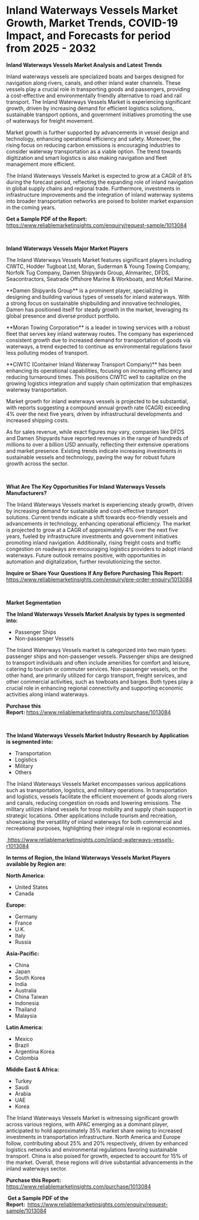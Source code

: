 <p><h1>Inland Waterways Vessels Market Growth, Market Trends, COVID-19 Impact, and Forecasts for period from 2025 - 2032</h1></p><p><strong>Inland Waterways Vessels Market Analysis and Latest Trends</strong></p>
<p><p>Inland waterways vessels are specialized boats and barges designed for navigation along rivers, canals, and other inland water channels. These vessels play a crucial role in transporting goods and passengers, providing a cost-effective and environmentally friendly alternative to road and rail transport. The Inland Waterways Vessels Market is experiencing significant growth, driven by increasing demand for efficient logistics solutions, sustainable transport options, and government initiatives promoting the use of waterways for freight movement.</p><p>Market growth is further supported by advancements in vessel design and technology, enhancing operational efficiency and safety. Moreover, the rising focus on reducing carbon emissions is encouraging industries to consider waterway transportation as a viable option. The trend towards digitization and smart logistics is also making navigation and fleet management more efficient.</p><p>The Inland Waterways Vessels Market is expected to grow at a CAGR of 8% during the forecast period, reflecting the expanding role of inland navigation in global supply chains and regional trade. Furthermore, investments in infrastructure improvements and the integration of inland waterway systems into broader transportation networks are poised to bolster market expansion in the coming years.</p></p>
<p><strong>Get a Sample PDF of the Report:&nbsp;</strong> <a href="https://www.reliablemarketinsights.com/enquiry/request-sample/1013084?utm_campaign=3318&utm_medium=2&utm_source=Github&utm_content=ia&utm_term=16042025&utm_id=inland-waterways-vessels">https://www.reliablemarketinsights.com/enquiry/request-sample/1013084</a></p>
<p>&nbsp;</p>
<p><strong>Inland Waterways Vessels Major Market Players</strong></p>
<p><p>The Inland Waterways Vessels Market features significant players including CIWTC, Hodder Tugboat Ltd, Moran, Suderman & Young Towing Company, Norfolk Tug Company, Damen Shipyards Group, Alnmaritec, DFDS, Seacontractors, Seatrade Offshore Marine & Workboats, and McKeil Marine. </p><p>**Damen Shipyards Group** is a prominent player, specializing in designing and building various types of vessels for inland waterways. With a strong focus on sustainable shipbuilding and innovative technologies, Damen has positioned itself for steady growth in the market, leveraging its global presence and diverse product portfolio.</p><p>**Moran Towing Corporation** is a leader in towing services with a robust fleet that serves key inland waterway routes. The company has experienced consistent growth due to increased demand for transportation of goods via waterways, a trend expected to continue as environmental regulations favor less polluting modes of transport. </p><p>**CIWTC (Container Inland Waterway Transport Company)** has been enhancing its operational capabilities, focusing on increasing efficiency and reducing turnaround times. This positions CIWTC well to capitalize on the growing logistics integration and supply chain optimization that emphasizes waterway transportation.</p><p>Market growth for inland waterways vessels is projected to be substantial, with reports suggesting a compound annual growth rate (CAGR) exceeding 4% over the next five years, driven by infrastructural developments and increased shipping costs. </p><p>As for sales revenue, while exact figures may vary, companies like DFDS and Damen Shipyards have reported revenues in the range of hundreds of millions to over a billion USD annually, reflecting their extensive operations and market presence. Existing trends indicate increasing investments in sustainable vessels and technology, paving the way for robust future growth across the sector.</p></p>
<p>&nbsp;</p>
<p><strong>What Are The Key Opportunities For Inland Waterways Vessels Manufacturers?</strong></p>
<p><p>The Inland Waterways Vessels market is experiencing steady growth, driven by increasing demand for sustainable and cost-effective transport solutions. Current trends indicate a shift towards eco-friendly vessels and advancements in technology, enhancing operational efficiency. The market is projected to grow at a CAGR of approximately 4% over the next five years, fueled by infrastructure investments and government initiatives promoting inland navigation. Additionally, rising freight costs and traffic congestion on roadways are encouraging logistics providers to adopt inland waterways. Future outlook remains positive, with opportunities in automation and digitalization, further revolutionizing the sector.</p></p>
<p><strong>Inquire or Share Your Questions If Any Before Purchasing This Report:</strong> <a href="https://www.reliablemarketinsights.com/enquiry/pre-order-enquiry/1013084?utm_campaign=3318&utm_medium=2&utm_source=Github&utm_content=ia&utm_term=16042025&utm_id=inland-waterways-vessels">https://www.reliablemarketinsights.com/enquiry/pre-order-enquiry/1013084</a></p>
<p>&nbsp;</p>
<p><strong>Market Segmentation</strong></p>
<p><strong>The Inland Waterways Vessels Market Analysis by types is segmented into:</strong></p>
<p><ul><li>Passenger Ships</li><li>Non-passenger Vessels</li></ul></p>
<p><p>The Inland Waterways Vessels market is categorized into two main types: passenger ships and non-passenger vessels. Passenger ships are designed to transport individuals and often include amenities for comfort and leisure, catering to tourism or commuter services. Non-passenger vessels, on the other hand, are primarily utilized for cargo transport, freight services, and other commercial activities, such as towboats and barges. Both types play a crucial role in enhancing regional connectivity and supporting economic activities along inland waterways.</p></p>
<p><strong>Purchase this Report:&nbsp;</strong><a href="https://www.reliablemarketinsights.com/purchase/1013084?utm_campaign=3318&utm_medium=2&utm_source=Github&utm_content=ia&utm_term=16042025&utm_id=inland-waterways-vessels">https://www.reliablemarketinsights.com/purchase/1013084</a></p>
<p>&nbsp;</p>
<p><strong>The Inland Waterways Vessels Market Industry Research by Application is segmented into:</strong></p>
<p><ul><li>Transportation</li><li>Logistics</li><li>Military</li><li>Others</li></ul></p>
<p><p>The Inland Waterways Vessels Market encompasses various applications such as transportation, logistics, and military operations. In transportation and logistics, vessels facilitate the efficient movement of goods along rivers and canals, reducing congestion on roads and lowering emissions. The military utilizes inland vessels for troop mobility and supply chain support in strategic locations. Other applications include tourism and recreation, showcasing the versatility of inland waterways for both commercial and recreational purposes, highlighting their integral role in regional economies.</p></p>
<p><a href="https://www.reliablemarketinsights.com/inland-waterways-vessels-r1013084?utm_campaign=3318&utm_medium=2&utm_source=Github&utm_content=ia&utm_term=16042025&utm_id=inland-waterways-vessels">&nbsp;https://www.reliablemarketinsights.com/inland-waterways-vessels-r1013084</a></p>
<p><strong>In terms of Region, the Inland Waterways Vessels Market Players available by Region are:</strong></p>
<p>
    <p> <strong> North America: </strong>
        <ul>
            <li>United States</li>
            <li>Canada</li>
        </ul>
        </p> 
    <p> <strong> Europe: </strong>
        <ul>
            <li>Germany</li>
            <li>France</li>
            <li>U.K.</li>
            <li>Italy</li>
            <li>Russia</li>
        </ul>
        </p> 
    <p> <strong> Asia-Pacific: </strong>
        <ul>
            <li>China</li>
            <li>Japan</li>
            <li>South Korea</li>
            <li>India</li>
            <li>Australia</li>
            <li>China Taiwan</li>
            <li>Indonesia</li>
            <li>Thailand</li>
            <li>Malaysia</li>
        </ul>
        </p> 
    <p> <strong> Latin America: </strong>
        <ul>
            <li>Mexico</li>
            <li>Brazil</li>
            <li>Argentina Korea</li>
            <li>Colombia</li>
        </ul>
        </p> 
    <p> <strong> Middle East & Africa: </strong>
        <ul>
            <li>Turkey</li>
            <li>Saudi</li>
            <li>Arabia</li>
            <li>UAE</li>
            <li>Korea</li>
        </ul>
    </p>
    </p>
<p><p>The Inland Waterways Vessels Market is witnessing significant growth across various regions, with APAC emerging as a dominant player, anticipated to hold approximately 35% market share owing to increased investments in transportation infrastructure. North America and Europe follow, contributing about 25% and 20% respectively, driven by enhanced logistics networks and environmental regulations favoring sustainable transport. China is also poised for growth, expected to account for 15% of the market. Overall, these regions will drive substantial advancements in the inland waterways sector.</p></p>
<p><strong>Purchase this Report: </strong><a href="https://www.reliablemarketinsights.com/purchase/1013084?utm_campaign=3318&utm_medium=2&utm_source=Github&utm_content=ia&utm_term=16042025&utm_id=inland-waterways-vessels">https://www.reliablemarketinsights.com/purchase/1013084</a></p>
<p>&nbsp;<strong>Get a Sample PDF of the Report:&nbsp;&nbsp;</strong><a href="https://www.reliablemarketinsights.com/enquiry/request-sample/1013084?utm_campaign=3318&utm_medium=2&utm_source=Github&utm_content=ia&utm_term=16042025&utm_id=inland-waterways-vessels">https://www.reliablemarketinsights.com/enquiry/request-sample/1013084</a></p>
<p><strong></strong></p>
<p><p></p><p></p><p></p></p>